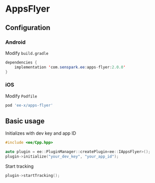 # AppsFlyer
## Configuration
### Android
Modify `build.gradle`
```java
dependencies {
    implementation 'com.senspark.ee:apps-flyer:2.0.0'
}
```

### iOS
Modify `Podfile`
```ruby
pod 'ee-x/apps-flyer'
```

## Basic usage
Initializes with dev key and app ID
```cpp
#include <ee/Cpp.hpp>

auto plugin = ee::PluginManager::createPlugin<ee::IAppsFlyer>();
plugin->initialize("your_dev_key", "your_app_id");
```

Start tracking
```cpp
plugin->startTracking();
```
